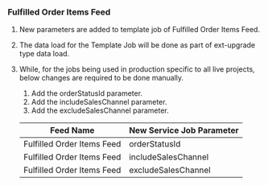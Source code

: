 ### Fulfilled Order Items Feed
1. New parameters are added to template job of Fulfilled Order Items Feed.
2. The data load for the Template Job will be done as part of ext-upgrade type data load.
3. While, for the jobs being used in production specific to all live projects, below changes are required to be done manually.
    1. Add the orderStatusId parameter.
    2. Add the includeSalesChannel parameter.
    3. Add the excludeSalesChannel parameter.

   | Feed Name   | New Service Job Parameter |
      |--------|---------|    
   | Fulfilled Order Items Feed|orderStatusId|
   | Fulfilled Order Items Feed|includeSalesChannel|
   | Fulfilled Order Items Feed|excludeSalesChannel|